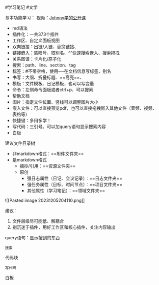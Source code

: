 #学习笔记 #文学



基本功能学习：
视频：[Johnny学的公开课](https://www.bilibili.com/video/BV1i3411k7TQ/?spm_id_from=333.880.my_history.page.click&vd_source=addeb99a65c3bfb323e39c2c38f66b0b)
- md语法
- 插件化：一共373个插件
- 工作区、自定义面板视图
- 双向链接：出链/入链、替换链接、
- 链接嵌入：感叹号、取别名、^^快速搜索嵌入、搜索拖拽
- 关系图谱：卡片化/原子化
- 搜索：path、line、section、tag
- 标签：#不带空格，使用---在文档信息写标签、别名
- 书写：大纲、折叠标题、==高亮==、
- 模板：文件模板、日记模板，也可以写变量
- 命令：左侧命令面板或者ctrl+p、可以搜索
- 帮助文档
- 图片：指定文件位置、竖线可以调整图片大小
- 嵌入文件：可以直接预览pdf，也可以直接拖拽嵌入其他文件（音频、视频、表格等）
- 快捷键：多用多学！
- 写代码：三引号。可以加query语句显示搜索内容
- 白板

建议文件目录树
- 非markdown格式：==附件文件夹==
- 是markdown格式
	- 摘抄/引用：==资源文件夹==
	- 原创
		- 强日志属性（日记、会议记录）：==日志文件夹==
		- 强任务属性（目标、时间节点）：==项目文件夹==
		- 其他属性（学习笔记）：==领域文件夹==

![[Pasted image 20231205204110.png]]

建议：
1. 文件层级尽可能低、解耦合
2. 别沉迷于插件，用好工作区和核心插件，关注内容输出

query语句：显示搜到的东西
```query
搜索
```

代码块
```
写代码
```

白板

